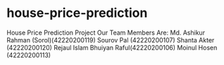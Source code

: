 # house-price-prediction
House Price Prediction Project
Our Team Members Are: 
Md. Ashikur Rahman (Sorol)(42220200119)
Sourov Pal (42220200107)
Shanta Akter (42220200120)
Rejaul Islam Bhuiyan Raful(42220200106)
Moinul Hosen (42220200113)

